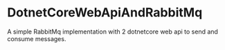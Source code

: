 # DotnetCoreWebApiAndRabbitMq
A simple RabbitMq implementation with 2 dotnetcore web api to send and consume messages.
